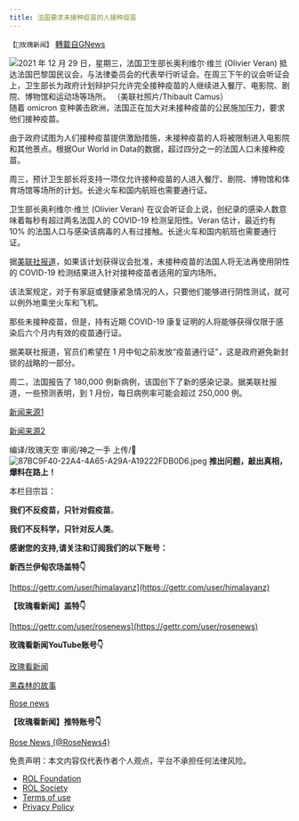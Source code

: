 ```yaml
---
title: 法国要求未接种疫苗的人接种疫苗
---
```

`【🌹玫瑰新闻】` [轉載自GNews](https://gnews.org/zh-hans/1801850/)

![2021 年 12 月 29 日，星期三，法国卫生部长奥利维尔·维兰 (Olivier Veran) 抵达法国巴黎国民议会，与法律委员会的代表举行听证会。在周三下午的议会听证会上，卫生部长为政府计划辩护只允许完全接种疫苗的人继续进入餐厅、电影院、剧院、博物馆和运动场等场所。 （美联社照片/Thibault Camus）](https://storage.googleapis.com/afs-prod/media/740d52c0368b48db8e9e4a7b6c7336bf/400.jpeg)
随着 omicron 变种袭击欧洲，法国正在加大对未接种疫苗的公民施加压力，要求他们接种疫苗。

由于政府试图为人们接种疫苗提供激励措施，未接种疫苗的人将被限制进入电影院和其他景点。根据Our World in Data的数据，超过四分之一的法国人口未接种疫苗。

周三，预计卫生部长将支持一项仅允许接种疫苗的人进入餐厅、剧院、博物馆和体育场馆等场所的计划。长途火车和国内航班也需要通行证。

卫生部长奥利维尔·维兰 (Olivier Veran) 在议会听证会上说，创纪录的感染人数意味着每秒有超过两名法国人的 COVID-19 检测呈阳性。Veran 估计，最近约有 10% 的法国人口与感染该病毒的人有过接触。长途火车和国内航班也需要通行证。

据[美联社报道](https://apnews.com/article/coronavirus-pandemic-health-france-europe-7868993408fd36ea17e16afb2dbeeb44)，如果该计划获得议会批准，未接种疫苗的法国人将无法再使用阴性的 COVID-19 检测结果进入针对接种疫苗者适用的室内场所。

该法案规定，对于有家庭或健康紧急情况的人，只要他们能够进行阴性测试，就可以例外地乘坐火车和飞机。

那些未接种疫苗，但是，持有近期 COVID-19 康复证明的人将能够获得仅限于感染后六个月内有效的疫苗通行证。

据美联社报道，官员们希望在 1 月中旬之前发放“疫苗通行证”，这是政府避免新封锁的战略的一部分。

周二，法国报告了 180,000 例新病例，该国创下了新的感染记录。据美联社报道，一些预测表明，到 1 月份，每日病例率可能会超过 250,000 例。

[新闻来源1](https://thehill.com/policy/international/europe/587575-france-moves-ahead-with-effort-to-pressure-unvaccinated)

[新闻来源2](https://apnews.com/article/coronavirus-pandemic-health-france-europe-7868993408fd36ea17e16afb2dbeeb44)

编译/玫瑰天空
审阅/神之一手
上传/🌹
![87BC9F40-22A4-4A65-A29A-A19222FDB0D6.jpeg](https://assets.gnews.org/wp-content/uploads/2021/12/87BC9F40-22A4-4A65-A29A-A19222FDB0D6.jpeg)
**推出问题，敲出真相，爆料在路上！**

本栏目宗旨：

**我们不反疫苗，只针对假疫苗**。

**我们不反科学，只针对反人类**。

**感谢您的支持,请关注和订阅我们的以下账号：**

**新西兰伊甸农场盖特👇**

[https://gettr.com/user/himalayanz](https://gettr.com/user/himalayanz)

**【玫瑰看新闻】盖特👇**

[https://gettr.com/user/rosenews](https://gettr.com/user/rosenews)

**玫瑰看新闻YouTube账号👇**

[玫瑰看新闻](https://youtube.com/channel/UCflJNlhnkOnqrdhSjfUJ0iw)

[黑森林的故事](https://youtube.com/channel/UC7GG4NwpE8VqSZQBHS1tp1A)

[Rose news](https://youtube.com/channel/UCRaAQxHogieKRmOtZ1vP6Ew)

**【玫瑰看新闻】推特账号👇**

[Rose News (@RoseNews4)](https://twitter.com/rosenews4?s=11)

 

免责声明：本文内容仅代表作者个人观点，平台不承担任何法律风险。

- [ROL Foundation](https://rolfoundation.org/)
- [ROL Society](https://rolsociety.org/)
- [Terms of use](https://gnews.org/terms-of-use-3/)
- [Privacy Policy](https://gnews.org/privacy-policy/)
